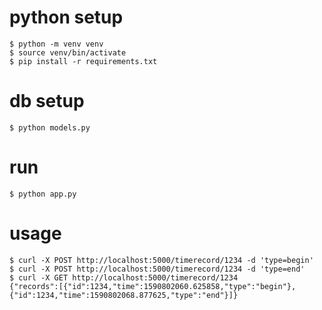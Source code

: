 ﻿# python setup

```
$ python -m venv venv
$ source venv/bin/activate
$ pip install -r requirements.txt
```

# db setup

```
$ python models.py
```

# run

```
$ python app.py
```

# usage

```
$ curl -X POST http://localhost:5000/timerecord/1234 -d 'type=begin'
$ curl -X POST http://localhost:5000/timerecord/1234 -d 'type=end'  
$ curl -X GET http://localhost:5000/timerecord/1234           
{"records":[{"id":1234,"time":1590802060.625858,"type":"begin"},{"id":1234,"time":1590802068.877625,"type":"end"}]}
```